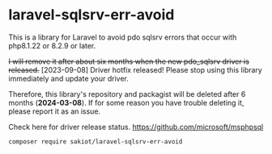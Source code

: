 # laravel-sqlsrv-err-avoid

This is a library for Laravel to avoid pdo sqlsrv errors that occur with php8.1.22 or 8.2.9 or later.

~~I will remove it after about six months when the new pdo_sqlsrv driver is released.~~
[2023-09-08] Driver hotfix released!
Please stop using this library immediately and update your driver.

Therefore, this library's repository and packagist will be deleted after 6 months (**2024-03-08**).
If for some reason you have trouble deleting it, please report it as an issue.

Check here for driver release status.
https://github.com/microsoft/msphpsql

```
composer require sakiot/laravel-sqlsrv-err-avoid
```